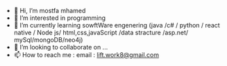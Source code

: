 - 👋 Hi, I’m mostfa mhamed
- 👀 I’m interested in programming
- 🌱 I’m currently learning sowftWare engenering (java /c# / python / react native / Node js/ html,css,javaScript /data stracture /asp.net/ mySql/mongoDB/neo4j)
- 💞️ I’m looking to collaborate on ...
- 📫 How to reach me : email : lift.work8@gmail.com 

<!---
mostfamxm/mostfamxm is a ✨ special ✨ repository because its `README.md` (this file) appears on your GitHub profile.
You can click the Preview link to take a look at your changes.
--->

